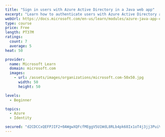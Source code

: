 ```yaml
---
title: "Sign in users with Azure Active Directory in a Java web app"
excerpt: "Learn how to authenticate users with Azure Active Directory and get authorized access to data in a Java web app using Microsoft Authentication Library."
webUrl: https://docs.microsoft.com/en-us/learn/modules/azure-java-app-enable-authentication-authorization/
type: course
price: Free
length: PT37M
ratings:
  count: 7
  average: 5
heat: 50

provider:
  name: Microsoft Learn
  domain: microsoft.com
  images:
    - url: /assets/images/organizations/microsoft.com-50x50.jpg
      width: 50
      height: 50

levels:
  - Beginner

topics:
  - Azure
  - Identity

secured: "d2CDCCxQEFPJIF2+0AWgwXQFcfMEggV5U1WdL8RLb4pk68Ix1oT4j3jj3PuiV0ofUJ0f9hxWQ4ebhuS7dgvQyEgdcR217/9Qi3GfqkxY07RIIVvt7BmBJvHLQUduJM6Kea1bJvZZd6kVM55ajVSTdWIbcN4vbYCVtZVUmBFqO5HK+b9r4c8E8DjYxA/QA7yEVs5HAJtiRS0M+sZVB8kMd1NMEjvmPaBlIa8Et1WgCZZShXfc9E5DKPcIWEap1UClxjcES/rI6CVauBQhDghLRAfsBZGHFWZljfCjkcHrV7giPxbWb7O6ndW6fJY79alYevEAUzS4Tnk5pYeiACyw0jRAiBNk6c8afIkuYom58FlznRlV1U+jPSa9dLibm1O5j+vfNUDC7CJGLmZH0SYVc0xh3kabBIRKTjjuJvaD9kM=;Oim/dNgxm2tUmEKECEVjgQ=="
---
```


